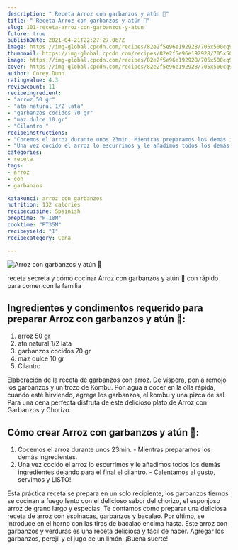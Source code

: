 ```yaml
---
description: " Receta Arroz con garbanzos y atún 🍚"
title: " Receta Arroz con garbanzos y atún 🍚"
slug: 101-receta-arroz-con-garbanzos-y-atun
future: true
publishDate: 2021-04-21T22:27:27.067Z
image: https://img-global.cpcdn.com/recipes/82e2f5e96e192928/705x500cq90/arroz-con-garbanzos-y-atun-foto-principal.jpg
thumbnail: https://img-global.cpcdn.com/recipes/82e2f5e96e192928/705x500cq90/arroz-con-garbanzos-y-atun-foto-principal.jpg
image: https://img-global.cpcdn.com/recipes/82e2f5e96e192928/705x500cq90/arroz-con-garbanzos-y-atun-foto-principal.jpg
cover: https://img-global.cpcdn.com/recipes/82e2f5e96e192928/705x500cq90/arroz-con-garbanzos-y-atun-foto-principal.jpg
author: Corey Dunn
ratingvalue: 4.3
reviewcount: 11
recipeingredient:
- "arroz 50 gr"
- "atn natural 1/2 lata"
- "garbanzos cocidos 70 gr"
- "maz dulce 10 gr"
- "Cilantro "
recipeinstructions:
- "Cocemos el arroz durante unos 23min. Mientras preparamos los demás ingredientes."
- "Una vez cocido el arroz lo escurrimos y le añadimos todos los demás ingredientes dejando para el final el cilantro. Calentamos al gusto, servimos y LISTO!"
categories:
- receta
tags:
- arroz
- con
- garbanzos

katakunci: arroz con garbanzos 
nutrition: 132 calories
recipecuisine: Spainish
preptime: "PT18M"
cooktime: "PT35M"
recipeyield: "1"
recipecategory: Cena

---
```



![Arroz con garbanzos y atún 🍚](https://img-global.cpcdn.com/recipes/82e2f5e96e192928/705x500cq90/arroz-con-garbanzos-y-atun-foto-principal.jpg)

receta secreta y cómo cocinar Arroz con garbanzos y atún 🍚 con rápido para comer con la familia

<!--inarticleads1-->

## Ingredientes y condimentos requerido para preparar Arroz con garbanzos y atún 🍚:

1. arroz 50 gr
1. atn natural 1/2 lata
1. garbanzos cocidos 70 gr
1. maz dulce 10 gr
1. Cilantro 

Elaboración de la receta de garbanzos con arroz. De víspera, pon a remojo los garbanzos y un trozo de Kombu. Pon agua a cocer en la olla rápida, cuando esté hirviendo, agrega los garbanzos, el kombu y una pizca de sal. Para una cena perfecta disfruta de este delicioso plato de Arroz con Garbanzos y Chorizo. 

<!--inarticleads2-->

## Cómo crear Arroz con garbanzos y atún 🍚:

1. Cocemos el arroz durante unos 23min. - Mientras preparamos los demás ingredientes.
1. Una vez cocido el arroz lo escurrimos y le añadimos todos los demás ingredientes dejando para el final el cilantro. - Calentamos al gusto, servimos y LISTO!


Esta práctica receta se prepara en un solo recipiente, los garbanzos tiernos se cocinan a fuego lento con el delicioso sabor del chorizo, el esponjoso arroz de grano largo y especias. Te contamos como preparar una deliciosa receta de arroz con espinacas, garbanzos y bacalao. Por último, se introduce en el horno con las tiras de bacalao encima hasta. Este arroz con garbanzos y verduras es una receta deliciosa y fácil de hacer. Agregar los garbanzos, perejil y el jugo de un limón. 
¡Buena suerte!

